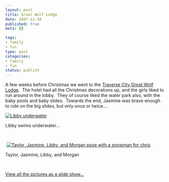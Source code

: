 ```yaml
--- 
layout: post
title: Great Wolf Lodge
date: 2007-12-30
published: true
meta: {}

tags: 
- family
- fun
type: post
categories: 
- family
- fun
status: publish
---
```





  

A few weeks before Christmas we went to the [Traverse City Great Wolf Lodge](http://www.greatwolflodge.com/Locations/Traverse/).  The hotel had all the Christmas decorations up, and the girls liked to run around in the lobby.  They of course liked the water park also, with the baby pools and baby slides.  Towards the end, Jasmine was brave enough to ride on the big slides, but only once or twice....

  

[![Libby underwater](http://media.eick.us/2011/05/2084168784_3dea3cc593.jpg)](http://www.flickr.com/photos/andreweick/2084168784/ "Libby underwater by AndrewEick, on Flickr")

  

Libby swims underwater...

  

 

  

 [![Taylor, Jasmine, Libby, and Morgan pose with a snowman for chris](http://media.eick.us/2011/05/2084162644_f7d8077007.jpg)](http://www.flickr.com/photos/andreweick/2084162644/ "Taylor, Jasmine, Libby, and Morgan pose with a snowman for chris by AndrewEick, on Flickr")

  

Taylor, Jasmine, Libby, and Morgan

  

 

  

[View all the pictures as a slide show...](http://www.flickr.com/photos/andreweick/sets/72157603584503032/show/)

